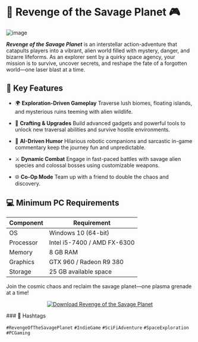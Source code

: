 # 🌌 Revenge of the Savage Planet 🎮
![image](https://github.com/user-attachments/assets/06bb9ec2-de20-4dd8-aba8-88f6c55f5d16)

***Revenge of the Savage Planet*** is an interstellar action-adventure that catapults players into a vibrant, alien world filled with mystery, danger, and bizarre lifeforms. As an explorer sent by a quirky space agency, your mission is to survive, uncover secrets, and reshape the fate of a forgotten world—one laser blast at a time.

## 🚀 Key Features

* 🌍 **Exploration-Driven Gameplay**
  Traverse lush biomes, floating islands, and mysterious ruins teeming with alien wildlife.

* 🧠 **Crafting & Upgrades**
  Build advanced gadgets and powerful tools to unlock new traversal abilities and survive hostile environments.

* 🤖 **AI-Driven Humor**
  Hilarious robotic companions and sarcastic in-game commentary keep the journey fun and unpredictable.

* ⚔️ **Dynamic Combat**
  Engage in fast-paced battles with savage alien species and colossal bosses using customizable weapons.

* 🌐 **Co-Op Mode**
  Team up with a friend to double the chaos and discovery.


## 💻 Minimum PC Requirements

| Component | Requirement                 |
| --------- | --------------------------- |
| OS        | Windows 10 (64-bit)         |
| Processor | Intel i5-7400 / AMD FX-6300 |
| Memory    | 8 GB RAM                    |
| Graphics  | GTX 960 / Radeon R9 380     |
| Storage   | 25 GB available space       |


Join the cosmic chaos and reclaim the savage planet—one plasma grenade at a time!

<p align="center">
  <a href="https://romslibrary.com/revenge-of-the-savage-planet-game/" target="_blank">
    <img src="https://img.shields.io/badge/⬇️%20Download-Revenge%20of%20the%20Savage%20Planet-blueviolet?style=for-the-badge&logo=github" alt="Download Revenge of the Savage Planet">
  </a>
</p>
### 🔖 Hashtags

`#RevengeOfTheSavagePlanet` `#IndieGame` `#SciFiAdventure` `#SpaceExploration` `#PCGaming`

